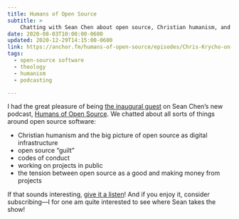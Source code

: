 ```yaml
---
title: Humans of Open Source
subtitle: >
    Chatting with Sean Chen about open source, Christian humanism, and working in public.
date: 2020-08-03T10:00:00-0600
updated: 2020-12-29T14:15:00-0600
link: https://anchor.fm/humans-of-open-source/episodes/Chris-Krycho-on-Life-Post-New-Rustacean-emh815
tags: 
  - open-source software
  - theology 
  - humanism
  - podcasting

---
```


I had the great pleasure of being [the inaugural guest]({{link}}) on Sean Chen’s new podcast, [Humans of Open Source][podcast]. We chatted about all sorts of things around open source software:

- Christian humanism and the big picture of open source as digital infrastructure
- open source “guilt”
- codes of conduct
- working on projects in public
- the tension between open source as a good and making money from projects

If that sounds interesting, [give it a listen]({{link}})! And if you enjoy it, consider subscribing—I for one am quite interested to see where Sean takes the show!

[podcast]: https://pod.co/humans-of-open-source
